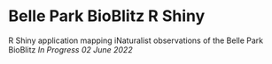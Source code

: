 # Belle Park BioBlitz R Shiny
R Shiny application mapping iNaturalist observations of the Belle Park BioBlitz
*In Progress 02 June 2022*
